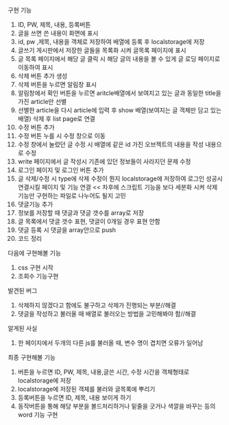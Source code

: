 구현 기능

1. ID, PW, 제목, 내용, 등록버튼
2. 글을 쓰면 쓴 내용이 화면에 표시
3. id, pw ,제목, 내용을 객체로 저장하여 배열에 등록 후 localstorage에 저장
4. 글쓰기 게시판에서 저장한 글들을 목록화 시켜 글목록 페이지에 표시
5. 글 목록 페이지에서 해당 글 클릭 시 해당 글의 내용을 볼 수 있게 글 로딩 페이지로 이동하여 표시
6. 삭제 버튼 추가 생성
7. 삭제 버튼을 누르면 알림창 표시
8. 알림창에서 확인 버튼을 누르면 aritcle배열에서 보여지고 있는 글과 동일한 title을 가진 article만 선별
9. 선별한 article을 다시 article에 입력 후 show 배열(보여지는 글 객체만 담고 있는 배열) 삭제 후 list page로 연결
10. 수정 버튼 추가
11. 수정 버튼 누를 시 수정 창으로 이동
12. 수정 창에서 눌렀던 글 수정 시 배열에 같은 id 가진 오브젝트의 내용을 작성 내용으로 수정
13. write 페이지에서 글 작성시 기존에 있던 정보들이 사라지던 문제 수정
14. 로그인 페이지 및 로그인 버튼 추가
15. 글 삭제/수정 시 type에 삭제 수정이 뭔지 localstorage에 저장하여 로그인 성공시 연결시킬 페이지 및 기능 연결 << 차후에 스크립트 기능을 보다 세분화 시켜 삭제 기능만 구현하는 파일로 나누어도 될지 고민
16. 댓글기능 추가
17. 정보를 저장할 때 댓글과 댓글 갯수를 array로 저장
18. 글 목록에서 댓글 갯수 표현, 댓글이 0개일 경우 표현 안함
19. 댓글 등록 시 댓글을 array안으로 push
20. 코드 정리

다음에 구현해볼 기능

1. css 구현 시작
2. 조회수 기능구현

발견된 버그

1. 삭제하지 않겠다고 함에도 불구하고 삭제가 진행되는 부분//해결
2. 댓글을 작성하고 불러올 때 배열로 불러오는 방법을 고민해봐야 함//해결

알게된 사실

1. 한 페이지에서 두개의 다른 js를 불러올 때, 변수 명이 겹치면 오류가 일어남

최종 구현해볼 기능

1. 버튼을 누르면 ID, PW, 제목, 내용,글쓴 시간, 수정 시간을 객체형태로 localstorage에 저장
2. localstorage에 저장된 객체를 불러와 글목록에 뿌리기
3. 등록버튼을 누르면 ID, 제목, 내용 보이게 하기
4. 동작버튼을 통해 해당 부분을 볼드처리하거나 밑줄을 긋거나 색깔을 바꾸는 등의 word 기능 구현
